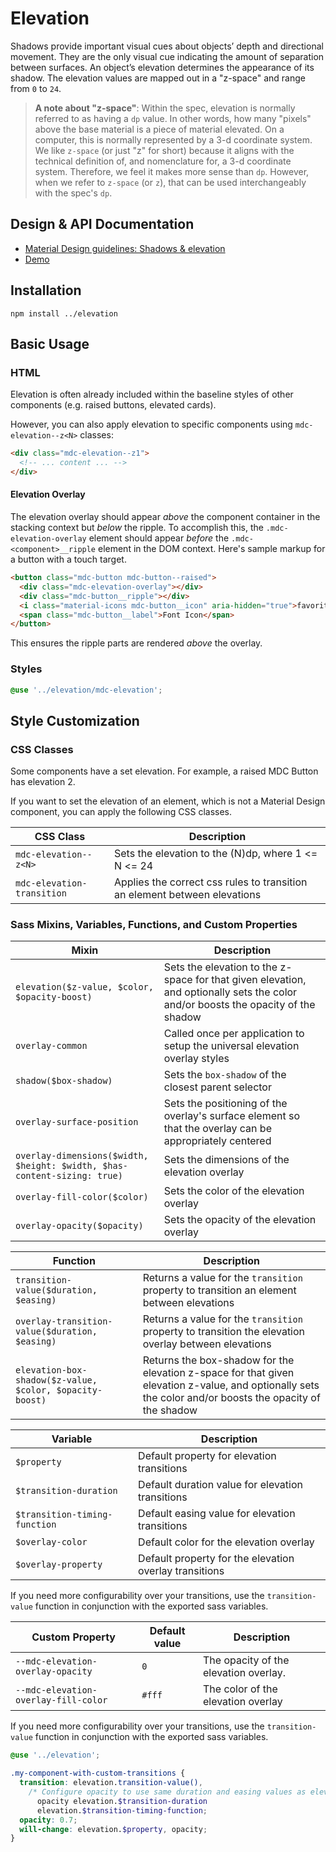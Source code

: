 <!--docs:
title: "Elevation"
layout: detail
section: components
excerpt: "Shadows and elevation as Sass mixins and CSS classes."
iconId: shadow
path: /catalog/elevation/
-->

# Elevation

Shadows provide important visual cues about objects’ depth and directional movement. They are the only visual cue indicating the amount of separation between surfaces. An object’s elevation determines the appearance of its shadow. The elevation values are mapped out in a "z-space" and range from `0` to `24`.

> **A note about "z-space"**: Within the spec, elevation is normally referred to as having a `dp` value. In other words, how many "pixels" above the base material is a piece of material elevated. On a computer, this is normally represented by a 3-d coordinate system. We like `z-space` (or just "z" for short) because it aligns with the technical definition of, and nomenclature for, a 3-d coordinate system. Therefore, we feel it makes more sense than `dp`. However, when we refer to `z-space` (or `z`), that can be used interchangeably with the spec's `dp`.

## Design & API Documentation

<ul class="icon-list">
  <li class="icon-list-item icon-list-item--spec">
    <a href="https://material.io/go/design-elevation">Material Design guidelines: Shadows & elevation</a>
  </li>
  <li class="icon-list-item icon-list-item--link">
    <a href="https://material-components.github.io/material-components-web-catalog/#/component/elevation">Demo</a>
  </li>
</ul>

## Installation

```
npm install ../elevation
```

## Basic Usage

### HTML

Elevation is often already included within the baseline styles of other components (e.g. raised buttons, elevated cards).

However, you can also apply elevation to specific components using `mdc-elevation--z<N>` classes:

```html
<div class="mdc-elevation--z1">
  <!-- ... content ... -->
</div>
```

#### Elevation Overlay

The elevation overlay should appear _above_ the component container in the stacking context but _below_ the ripple. To accomplish this, the `.mdc-elevation-overlay` element should appear _before_ the `.mdc-<component>__ripple` element in the DOM context. Here's sample markup for a button with a touch target.

```html
<button class="mdc-button mdc-button--raised">
  <div class="mdc-elevation-overlay"></div>
  <div class="mdc-button__ripple"></div>
  <i class="material-icons mdc-button__icon" aria-hidden="true">favorite</i>
  <span class="mdc-button__label">Font Icon</span>
</button>
```

This ensures the ripple parts are rendered _above_ the overlay.

### Styles

```scss
@use '../elevation/mdc-elevation';
```

## Style Customization

### CSS Classes

Some components have a set elevation. For example, a raised MDC Button has elevation 2.

If you want to set the elevation of an element, which is not a Material Design component, you
can apply the following CSS classes.

| CSS Class                  | Description                                                               |
| -------------------------- | ------------------------------------------------------------------------- |
| `mdc-elevation--z<N>`      | Sets the elevation to the (N)dp, where 1 <= N <= 24                       |
| `mdc-elevation-transition` | Applies the correct css rules to transition an element between elevations |

### Sass Mixins, Variables, Functions, and Custom Properties

| Mixin                                                                    | Description                                                                                                                       |
| ------------------------------------------------------------------------ | --------------------------------------------------------------------------------------------------------------------------------- |
| `elevation($z-value, $color, $opacity-boost)`                            | Sets the elevation to the z-space for that given elevation, and optionally sets the color and/or boosts the opacity of the shadow |
| `overlay-common`                                                         | Called once per application to setup the universal elevation overlay styles                                                       |
| `shadow($box-shadow)`                                                    | Sets the `box-shadow` of the closest parent selector                                                                              |
| `overlay-surface-position`                                               | Sets the positioning of the overlay's surface element so that the overlay can be appropriately centered                           |
| `overlay-dimensions($width, $height: $width, $has-content-sizing: true)` | Sets the dimensions of the elevation overlay                                                                                      |
| `overlay-fill-color($color)`                                             | Sets the color of the elevation overlay                                                                                           |
| `overlay-opacity($opacity)`                                              | Sets the opacity of the elevation overlay                                                                                         |

| Function                                                 | Description                                                                                                                                              |
| -------------------------------------------------------- | -------------------------------------------------------------------------------------------------------------------------------------------------------- |
| `transition-value($duration, $easing)`                   | Returns a value for the `transition` property to transition an element between elevations                                                                |
| `overlay-transition-value($duration, $easing)`           | Returns a value for the `transition` property to transition the elevation overlay between elevations                                                     |
| `elevation-box-shadow($z-value, $color, $opacity-boost)` | Returns the box-shadow for the elevation z-space for that given elevation z-value, and optionally sets the color and/or boosts the opacity of the shadow |

| Variable                      | Description                                            |
| ----------------------------- | ------------------------------------------------------ |
| `$property`                   | Default property for elevation transitions             |
| `$transition-duration`        | Default duration value for elevation transitions       |
| `$transition-timing-function` | Default easing value for elevation transitions         |
| `$overlay-color`              | Default color for the elevation overlay                |
| `$overlay-property`           | Default property for the elevation overlay transitions |

If you need more configurability over your transitions, use the `transition-value` function in conjunction with the exported sass variables.

| Custom Property                      | Default value | Description                           |
| ------------------------------------ | ------------- | ------------------------------------- |
| `--mdc-elevation-overlay-opacity`    | `0`           | The opacity of the elevation overlay. |
| `--mdc-elevation-overlay-fill-color` | `#fff`        | The color of the elevation overlay    |

If you need more configurability over your transitions, use the `transition-value` function in conjunction with the exported sass variables.

```scss
@use '../elevation';

.my-component-with-custom-transitions {
  transition: elevation.transition-value(),
    /* Configure opacity to use same duration and easing values as elevation */
      opacity elevation.$transition-duration
      elevation.$transition-timing-function;
  opacity: 0.7;
  will-change: elevation.$property, opacity;
}
```
